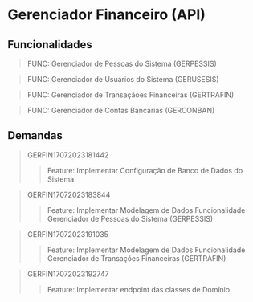 # Gerenciador Financeiro (API)

## Funcionalidades

> FUNC: Gerenciador de Pessoas do Sistema (GERPESSIS)

> FUNC: Gerenciador de Usuários do Sistema (GERUSESIS)

> FUNC: Gerenciador de Transaçãoes Financeiras (GERTRAFIN)

> FUNC: Gerenciador de Contas Bancárias (GERCONBAN)

## Demandas
	
> GERFIN17072023181442
>> Feature: Implementar Configuração de Banco de Dados do Sistema

> GERFIN17072023183844
>> Feature: Implementar Modelagem de Dados Funcionalidade Gerenciador de Pessoas do Sistema (GERPESSIS)

> GERFIN17072023191035
>> Feature: Implementar Modelagem de Dados Funcionalidade Gerenciador de Transações Financeiras (GERTRAFIN)

> GERFIN17072023192747
>> Feature: Implementar endpoint das classes de Domínio
